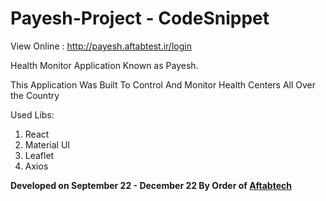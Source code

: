 # Payesh-Project - CodeSnippet

View Online : http://payesh.aftabtest.ir/login

Health Monitor Application Known as Payesh.

This Application Was Built To Control And Monitor Health Centers All Over the Country


Used Libs:

<ol>

<li>React</li>
<li>Material UI</li>
<li>Leaflet</li>
<li>Axios</li>
</ol>


  
<b>Developed on September 22 - December 22 By Order of <a href='https://aftabtech.ir/'> Aftabtech </a> </b>
